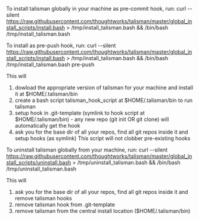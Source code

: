 To install talisman globally in your machine as pre-commit hook, run:
curl --silent  https://raw.githubusercontent.com/thoughtworks/talisman/master/global_install_scripts/install.bash > /tmp/install_talisman.bash && /bin/bash /tmp/install_talisman.bash 

To install as pre-push hook, run:
curl --silent  https://raw.githubusercontent.com/thoughtworks/talisman/master/global_install_scripts/install.bash > /tmp/install_talisman.bash && /bin/bash /tmp/install_talisman.bash pre-push

This will
1. dowload the appropriate version of talisman for your machine and install it at $HOME/.talisman/bin  
2. create a bash script talisman_hook_script at $HOME/.talisman/bin to run talisman
3. setup hook in .git-template (symlink to hook script at $HOME/.talisman/bin) - any new repo (git init OR git clone) will automatically get the hook
4. ask you for the base dir of all your repos, find all git repos inside it and setup hooks (as symlink)
This script will not clobber pre-existing hooks

To uninstall talisman globally from your machine, run:
curl --silent  https://raw.githubusercontent.com/thoughtworks/talisman/master/global_install_scripts/uninstall.bash > /tmp/uninstall_talisman.bash && /bin/bash /tmp/uninstall_talisman.bash 

This will
1. ask you for the base dir of all your repos, find all git repos inside it and remove talisman hooks
2. remove talisman hook from .git-template 
3. remove talisman from the central install location ($HOME/.talisman/bin)



